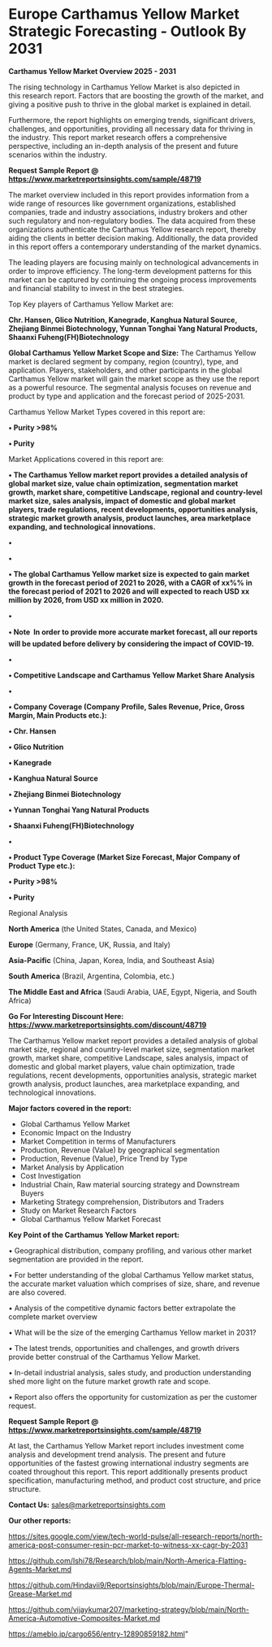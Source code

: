 # Europe Carthamus Yellow Market Strategic Forecasting - Outlook By 2031

<Strong> Carthamus Yellow Market Overview 2025 - 2031</strong>

The rising technology in Carthamus Yellow Market is also depicted in this research report. Factors that are boosting the growth of the market, and giving a positive push to thrive in the global market is explained in detail.

Furthermore, the report highlights on emerging trends, significant drivers, challenges, and opportunities, providing all necessary data for thriving in the industry. This report market research offers a comprehensive perspective, including an in-depth analysis of the present and future scenarios within the industry.

<strong>Request Sample Report @ <a href=https://www.marketreportsinsights.com/sample/48719>https://www.marketreportsinsights.com/sample/48719</a></strong>

The market overview included in this report provides information from a wide range of resources like government organizations, established companies, trade and industry associations, industry brokers and other such regulatory and non-regulatory bodies. The data acquired from these organizations authenticate the Carthamus Yellow research report, thereby aiding the clients in better decision making. Additionally, the data provided in this report offers a contemporary understanding of the market dynamics.

The leading players are focusing mainly on technological advancements in order to improve efficiency. The long-term development patterns for this market can be captured by continuing the ongoing process improvements and financial stability to invest in the best strategies.

Top Key players of Carthamus Yellow Market are:

<strong>Chr. Hansen, Glico Nutrition, Kanegrade, Kanghua Natural Source, Zhejiang Binmei Biotechnology, Yunnan Tonghai Yang Natural Products, Shaanxi Fuheng(FH)Biotechnology</strong>

<strong><b>Global Carthamus Yellow Market Scope and Size:</b></strong>
The Carthamus Yellow market is declared segment by company, region (country), type, and application. Players, stakeholders, and other participants in the global Carthamus Yellow market will gain the market scope as they use the report as a powerful resource. The segmental analysis focuses on revenue and product by type and application and the forecast period of 2025-2031.

Carthamus Yellow Market Types covered in this report are:

<strong>•  Purity >98%

•  Purity</strong>

Market Applications covered in this report are:

<strong>•  The Carthamus Yellow market report provides a detailed analysis of global market size, value chain optimization, segmentation market growth, market share, competitive Landscape, regional and country-level market size, sales analysis, impact of domestic and global market players, trade regulations, recent developments, opportunities analysis, strategic market growth analysis, product launches, area marketplace expanding, and technological innovations.

•  

•  

•  The global Carthamus Yellow market size is expected to gain market growth in the forecast period of 2021 to 2026, with a CAGR of xx%% in the forecast period of 2021 to 2026 and will expected to reach USD xx million by 2026, from USD xx million in 2020.

•  

•  Note  In order to provide more accurate market forecast, all our reports will be updated before delivery by considering the impact of COVID-19.

•  

•  Competitive Landscape and Carthamus Yellow Market Share Analysis

•  

•  Company Coverage (Company Profile, Sales Revenue, Price, Gross Margin, Main Products etc.): 

•  Chr. Hansen

•  Glico Nutrition

•  Kanegrade

•  Kanghua Natural Source

•  Zhejiang Binmei Biotechnology

•  Yunnan Tonghai Yang Natural Products

•  Shaanxi Fuheng(FH)Biotechnology

•  

•  Product Type Coverage (Market Size  Forecast, Major Company of Product Type etc.):

•  Purity >98%

•  Purity</strong> 

Regional Analysis

<strong>North America</strong> (the United States, Canada, and Mexico)

<strong>Europe</strong> (Germany, France, UK, Russia, and Italy)

<strong>Asia-Pacific</strong> (China, Japan, Korea, India, and Southeast Asia)

<strong>South America</strong> (Brazil, Argentina, Colombia, etc.)

<strong>The Middle East and Africa</strong> (Saudi Arabia, UAE, Egypt, Nigeria, and South Africa)

<strong>Go For Interesting Discount Here: <a href=https://www.marketreportsinsights.com/discount/48719>https://www.marketreportsinsights.com/discount/48719</a></strong>

The Carthamus Yellow market report provides a detailed analysis of global market size, regional and country-level market size, segmentation market growth, market share, competitive Landscape, sales analysis, impact of domestic and global market players, value chain optimization, trade regulations, recent developments, opportunities analysis, strategic market growth analysis, product launches, area marketplace expanding, and technological innovations.

<strong><b>Major factors covered in the report:</b></strong>
<ul>
  <li>Global Carthamus Yellow Market </li>
  <li>Economic Impact on the Industry</li>
  <li>Market Competition in terms of Manufacturers</li>
  <li>Production, Revenue (Value) by geographical segmentation</li>
  <li>Production, Revenue (Value), Price Trend by Type</li>
  <li>Market Analysis by Application</li>
  <li>Cost Investigation</li>
  <li>Industrial Chain, Raw material sourcing strategy and Downstream Buyers</li>
  <li>Marketing Strategy comprehension, Distributors and Traders</li>
  <li>Study on Market Research Factors</li>
  <li>Global Carthamus Yellow Market Forecast</li>
</ul>

<strong><b>Key Point of the Carthamus Yellow Market report:</b></strong>

• Geographical distribution, company profiling, and various other market segmentation are provided in the report.

• For better understanding of the global Carthamus Yellow market status, the accurate market valuation which comprises of size, share, and revenue are also covered.

• Analysis of the competitive dynamic factors better extrapolate the complete market overview

• What will be the size of the emerging Carthamus Yellow market in 2031?

• The latest trends, opportunities and challenges, and growth drivers provide better construal of the Carthamus Yellow Market.

• In-detail industrial analysis, sales study, and production understanding shed more light on the future market growth rate and scope.

• Report also offers the opportunity for customization as per the customer request.

<strong>Request Sample Report @ <a href=https://www.marketreportsinsights.com/sample/48719>https://www.marketreportsinsights.com/sample/48719</a></strong>

At last, the Carthamus Yellow Market report includes investment come analysis and development trend analysis. The present and future opportunities of the fastest growing international industry segments are coated throughout this report. This report additionally presents product specification, manufacturing method, and product cost structure, and price structure.

<strong>Contact Us:</strong>
sales@marketreportsinsights.com

<strong>Our other reports:</strong>

<a href=https://sites.google.com/view/tech-world-pulse/all-research-reports/north-america-post-consumer-resin-pcr-market-to-witness-xx-cagr-by-2031>https://sites.google.com/view/tech-world-pulse/all-research-reports/north-america-post-consumer-resin-pcr-market-to-witness-xx-cagr-by-2031</a>

<a href=https://github.com/Ishi78/Research/blob/main/North-America-Flatting-Agents-Market.md>https://github.com/Ishi78/Research/blob/main/North-America-Flatting-Agents-Market.md</a>

<a href=https://github.com/Hindavii9/Reportsinsights/blob/main/Europe-Thermal-Grease-Market.md>https://github.com/Hindavii9/Reportsinsights/blob/main/Europe-Thermal-Grease-Market.md</a>

<a href=https://github.com/vijaykumar207/marketing-strategy/blob/main/North-America-Automotive-Composites-Market.md>https://github.com/vijaykumar207/marketing-strategy/blob/main/North-America-Automotive-Composites-Market.md</a>

<a href=https://ameblo.jp/cargo656/entry-12890859182.html>https://ameblo.jp/cargo656/entry-12890859182.html</a>"
